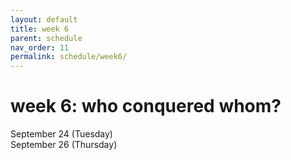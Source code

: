 ```yaml
---
layout: default
title: week 6
parent: schedule
nav_order: 11
permalink: schedule/week6/
---
```


# week 6: who conquered whom?

September 24 (Tuesday)  
September 26 (Thursday)  
